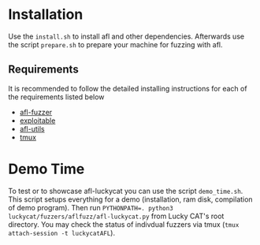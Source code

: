# Installation

Use the `install.sh` to install afl and other dependencies. Afterwards use the script `prepare.sh` to prepare your machine for fuzzing with afl.

## Requirements

It is recommended to follow the detailed installing instructions for each of the requirements listed below

* [afl-fuzzer](http://lcamtuf.coredump.cx/afl/releases/)
* [exploitable](https://gitlab.com/rc0r/exploitable)
* [afl-utils](https://gitlab.com/rc0r/afl-utils)
* [tmux](https://github.com/tmux/tmux)

# Demo Time
To test or to showcase afl-luckycat you can use the script `demo_time.sh`. This script setups everything for a demo (installation, ram disk, compilation of demo program). Then run `PYTHONPATH=. python3 luckycat/fuzzers/aflfuzz/afl-luckycat.py` from Lucky CAT's root directory. You may check the status of indivdual fuzzers via tmux (`tmux attach-session -t luckycatAFL`).
